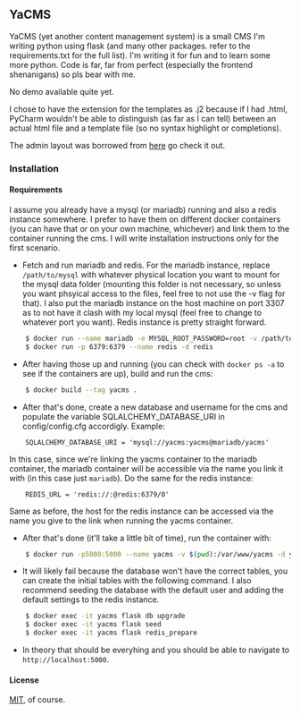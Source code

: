 ## YaCMS

YaCMS (yet another content management system) is a small CMS I'm writing python using flask (and many other packages. 
refer to the requirements.txt for the full list). I'm writing it for fun and to learn some more python. Code is far, 
far from perfect (especially the frontend shenanigans) so pls bear with me.

No demo available quite yet.

I chose to have the extension for the templates as .j2 because if I had .html, PyCharm wouldn't be able to distinguish
(as far as I can tell) between an actual html file and a template file (so no syntax highlight or completions). 

The admin layout was borrowed from [here](https://github.com/ConsoleTVs/UIAdmin) go check it out.

### Installation

#### Requirements

I assume you already have a mysql (or mariadb) running and also a redis instance somewhere. I prefer to have them on
different docker containers (you can have that or on your own machine, whichever) and link them to the container
running the cms. I will write installation instructions only for the first scenario.

- Fetch and run mariadb and redis. For the mariadb instance, replace `/path/to/mysql` with whatever physical location
you want to mount for the mysql data folder (mounting this folder is not necessary, so unless you want phsyical access 
to the files, feel free to not use the -v flag for that). I also put the mariadb instance on the host machine on port
3307 as to not have it clash with my local mysql (feel free to change to whatever port you want). Redis instance is 
pretty straight forward.

```bash
    $ docker run --name mariadb -e MYSQL_ROOT_PASSWORD=root -v /path/to/mysql:/var/lib/mysql -d -p 3307:3306 mariadb:10.3.0
    $ docker run -p 6379:6379 --name redis -d redis
```

- After having those up and running (you can check with `docker ps -a` to see if the containers are up), build and run
the cms:

```bash
    $ docker build --tag yacms .
```

- After that's done, create a new database and username for the cms and populate the variable SQLALCHEMY_DATABASE_URI in 
config/config.cfg accordigly. Example:

```
    SQLALCHEMY_DATABASE_URI = 'mysql://yacms:yacms@mariadb/yacms'
```

In this case, since we're linking the yacms container to the mariadb container, the mariadb container will be accessible
via the name you link it with (in this case just `mariadb`). Do the same for the redis instance:

```
    REDIS_URL = 'redis://:@redis:6379/0'
```

Same as before, the host for the redis instance can be accessed via the name you give to the link when running the yacms
container.

- After that's done (it'll take a little bit of time), run the container with:

```bash
    $ docker run -p5000:5000 --name yacms -v $(pwd):/var/www/yacms -d yacms
```

- It will likely fail because the database won't have the correct tables, you can create the initial tables with the 
following command. I also recommend seeding the database with the default user and adding the default settings 
to the redis instance.

```bash
    $ docker exec -it yacms flask db upgrade
    $ docker exec -it yacms flask seed
    $ docker exec -it yacms flask redis_prepare
```

- In theory that should be everyhing and you should be able to navigate to `http://localhost:5000`.

#### License

[MIT](LICENSE.md), of course.
